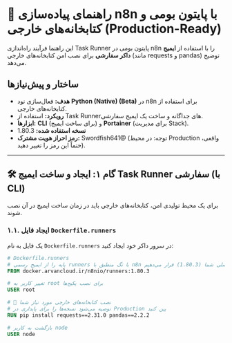 # 🐍 راهنمای پیاده‌سازی n8n با پایتون بومی و کتابخانه‌های خارجی (Production-Ready)

این راهنما فرآیند راه‌اندازی Task Runner پایتون بومی در n8n را با استفاده از **ایمیج داکر سفارشی** برای نصب امن کتابخانه‌های خارجی (مانند requests و pandas) توضیح می‌دهد.

## ساختار و پیش‌نیازها

* **هدف:** فعال‌سازی نود **Python (Native) (Beta)** در n8n برای استفاده از کتابخانه‌های خارجی.
* **رویکرد:** استفاده از Task Runnerهای جداگانه و ساخت یک ایمیج سفارشی.
* **ابزارها:** **CLI** (برای ساخت ایمیج) و **Portainer** (برای مدیریت Stack).
* **نسخه استفاده شده:** 1.80.3
* **رمز احراز هویت مشترک:** Swordfish641@ (توجه: در محیط Production واقعی، حتماً این رمز را تغییر دهید).

---

## 🛠️ گام ۱: ایجاد و ساخت ایمیج Task Runner سفارشی (با CLI)

برای یک محیط تولیدی امن، کتابخانه‌های خارجی باید در زمان ساخت ایمیج در آن نصب شوند.

### ۱.۱. ایجاد فایل `Dockerfile.runners`

یک فایل به نام `Dockerfile.runners` در سرور داکر خود ایجاد کنید:

```dockerfile
# Dockerfile.runners
# پایه را از ایمیج رسمی runners با تگ منطبق با n8n اصلی شما (1.80.3) قرار می‌دهیم
FROM docker.arvancloud.ir/n8nio/runners:1.80.3

# تغییر کاربر به root برای نصب پکیج‌ها
USER root

# 🚨 نصب کتابخانه‌های خارجی مورد نیاز شما
# توصیه می‌شود نسخه‌ها را برای پایداری در Production پین کنید
RUN pip install requests==2.31.0 pandas==2.2.2

# بازگشت به کاربر node
USER node
